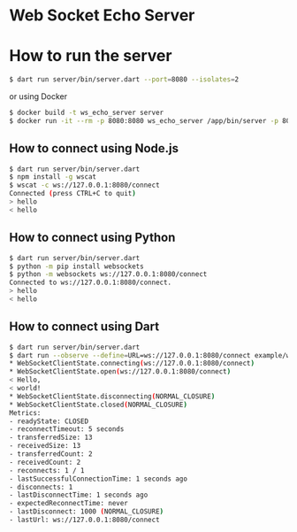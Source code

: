 # Web Socket Echo Server

# How to run the server

```bash
$ dart run server/bin/server.dart --port=8080 --isolates=2
```

or using Docker

```bash
$ docker build -t ws_echo_server server
$ docker run -it --rm -p 8080:8080 ws_echo_server /app/bin/server -p 8080 -i 2
```

## How to connect using Node.js

```bash
$ dart run server/bin/server.dart
$ npm install -g wscat
$ wscat -c ws://127.0.0.1:8080/connect
Connected (press CTRL+C to quit)
> hello
< hello
```

## How to connect using Python

```bash
$ dart run server/bin/server.dart
$ python -m pip install websockets
$ python -m websockets ws://127.0.0.1:8080/connect
Connected to ws://127.0.0.1:8080/connect.
> hello
< hello
```

## How to connect using Dart

```bash
$ dart run server/bin/server.dart
$ dart run --observe --define=URL=ws://127.0.0.1:8080/connect example/ws_example.dart
* WebSocketClientState.connecting(ws://127.0.0.1:8080/connect)
* WebSocketClientState.open(ws://127.0.0.1:8080/connect)
< Hello,
< world!
* WebSocketClientState.disconnecting(NORMAL_CLOSURE)
* WebSocketClientState.closed(NORMAL_CLOSURE)
Metrics:
- readyState: CLOSED
- reconnectTimeout: 5 seconds
- transferredSize: 13
- receivedSize: 13
- transferredCount: 2
- receivedCount: 2
- reconnects: 1 / 1
- lastSuccessfulConnectionTime: 1 seconds ago
- disconnects: 1
- lastDisconnectTime: 1 seconds ago
- expectedReconnectTime: never
- lastDisconnect: 1000 (NORMAL_CLOSURE)
- lastUrl: ws://127.0.0.1:8080/connect
```
